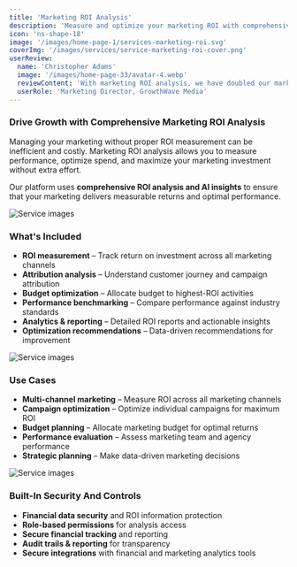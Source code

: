 ```yaml
---
title: 'Marketing ROI Analysis'
description: 'Measure and optimize your marketing ROI with comprehensive analysis and reporting to maximize your marketing investment.'
icon: 'ns-shape-18'
image: '/images/home-page-1/services-marketing-roi.svg'
coverImg: '/images/services/service-marketing-roi-cover.png'
userReview:
  name: 'Christopher Adams'
  image: '/images/home-page-33/avatar-4.webp'
  reviewContent: 'With marketing ROI analysis, we have doubled our marketing efficiency while cutting waste in half. It has become a vital part of our growth strategy.'
  userRole: 'Marketing Director, GrowthWave Media'
---
```


### Drive Growth with Comprehensive Marketing ROI Analysis

Managing your marketing without proper ROI measurement can be inefficient and costly. Marketing ROI analysis allows you to measure performance, optimize spend, and maximize your marketing investment without extra effort.

Our platform uses **comprehensive ROI analysis and AI insights** to ensure that your marketing delivers measurable returns and optimal performance.

![Service images](/images/services/service-details-1.png)

### What's Included

- **ROI measurement** – Track return on investment across all marketing channels
- **Attribution analysis** – Understand customer journey and campaign attribution
- **Budget optimization** – Allocate budget to highest-ROI activities
- **Performance benchmarking** – Compare performance against industry standards
- **Analytics & reporting** – Detailed ROI reports and actionable insights
- **Optimization recommendations** – Data-driven recommendations for improvement

![Service images](/images/services/service-details-2.png)

### Use Cases

- **Multi-channel marketing** – Measure ROI across all marketing channels
- **Campaign optimization** – Optimize individual campaigns for maximum ROI
- **Budget planning** – Allocate marketing budget for optimal returns
- **Performance evaluation** – Assess marketing team and agency performance
- **Strategic planning** – Make data-driven marketing decisions

![Service images](/images/services/service-details-3.jpg)

### Built-In Security And Controls

- **Financial data security** and ROI information protection
- **Role-based permissions** for analysis access
- **Secure financial tracking** and reporting
- **Audit trails & reporting** for transparency
- **Secure integrations** with financial and marketing analytics tools
